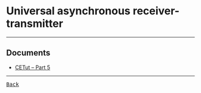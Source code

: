 # Universal asynchronous receiver-transmitter

---

## Documents

- [CETut – Part 5](https://fce.uit.edu.vn/cetut-part-5-uart/)

---

[<kbd> Back </kbd>](./../readme.md)
